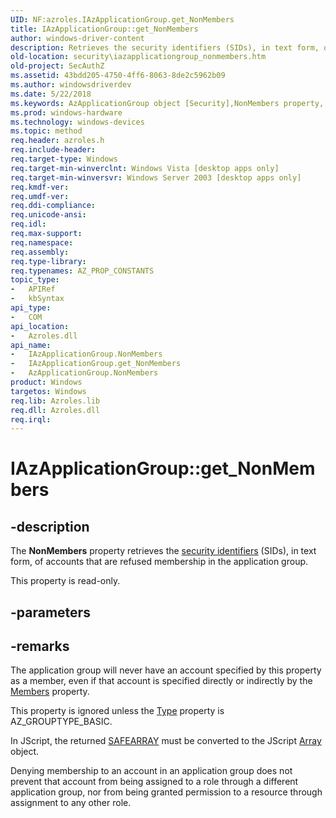 ```yaml
---
UID: NF:azroles.IAzApplicationGroup.get_NonMembers
title: IAzApplicationGroup::get_NonMembers
author: windows-driver-content
description: Retrieves the security identifiers (SIDs), in text form, of accounts that are refused membership in the application group.
old-location: security\iazapplicationgroup_nonmembers.htm
old-project: SecAuthZ
ms.assetid: 43bdd205-4750-4ff6-8063-8de2c5962b09
ms.author: windowsdriverdev
ms.date: 5/22/2018
ms.keywords: AzApplicationGroup object [Security],NonMembers property, IAzApplicationGroup interface [Security],NonMembers property, IAzApplicationGroup.NonMembers, IAzApplicationGroup.get_NonMembers, IAzApplicationGroup::NonMembers, IAzApplicationGroup::get_NonMembers, NonMembers property [Security], NonMembers property [Security],AzApplicationGroup object, NonMembers property [Security],IAzApplicationGroup interface, azroles/IAzApplicationGroup::NonMembers, azroles/IAzApplicationGroup::get_NonMembers, get_NonMembers, security.iazapplicationgroup_nonmembers
ms.prod: windows-hardware
ms.technology: windows-devices
ms.topic: method
req.header: azroles.h
req.include-header: 
req.target-type: Windows
req.target-min-winverclnt: Windows Vista [desktop apps only]
req.target-min-winversvr: Windows Server 2003 [desktop apps only]
req.kmdf-ver: 
req.umdf-ver: 
req.ddi-compliance: 
req.unicode-ansi: 
req.idl: 
req.max-support: 
req.namespace: 
req.assembly: 
req.type-library: 
req.typenames: AZ_PROP_CONSTANTS
topic_type:
-	APIRef
-	kbSyntax
api_type:
-	COM
api_location:
-	Azroles.dll
api_name:
-	IAzApplicationGroup.NonMembers
-	IAzApplicationGroup.get_NonMembers
-	AzApplicationGroup.NonMembers
product: Windows
targetos: Windows
req.lib: Azroles.lib
req.dll: Azroles.dll
req.irql: 
---
```


# IAzApplicationGroup::get_NonMembers


## -description


The <b>NonMembers</b> property retrieves the <a href="https://msdn.microsoft.com/3e9d7672-2314-45c8-8178-5a0afcfd0c50">security identifiers</a> (SIDs), in text form, of  accounts that are refused membership in  the application group.

This property is read-only.


## -parameters


## -remarks



The application group will never have an  account specified by this property as a member, even if that account is specified directly or indirectly by the <a href="https://msdn.microsoft.com/1370fe81-a729-477e-a500-1823abb713e1">Members</a> property.

This property is ignored unless the <a href="https://msdn.microsoft.com/library/windows/hardware/hh439450">Type</a> property is AZ_GROUPTYPE_BASIC.

In JScript, the returned <a href="9ec8025b-4763-4526-ab45-390c5d8b3b1e">SAFEARRAY</a> must be converted to the JScript <a href="08e5f552-0797-4b48-8164-609582fc18c9">Array</a> object.

Denying membership to an account in an application group does not prevent that account from being assigned to a role through a different application group, nor from being granted permission to a resource through assignment to any other role.



